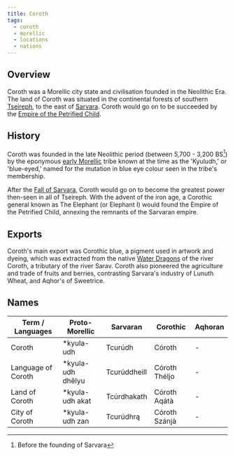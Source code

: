 ```yaml
---
title: Coroth
tags:
  - coroth
  - morellic
  - locations
  - nations
---
```

## Overview
Coroth was a Morellic city state and civilisation founded in the Neolithic Era. The land of Coroth was situated in the continental forests of southern [Tseireph](lore/2nd-realm/tseireph.md), to the east of [Sarvara](lore/2nd-realm/morellic/sarvara*.md). Coroth would go on to be succeeded by the [Empire of the Petrified Child](lore/2nd-realm/morellic/stonechild.md).
## History
Coroth was founded in the late Neolithic period (between 5,700 - 3,200 BS[^1]) by the eponymous [early Morellic](lore/2nd-realm/morellic/early-morellic-tribes.md) tribe known at the time as the 'Kyuludh,' or 'blue-eyed,' named for the mutation in blue eye colour seen in the tribe's membership.

After the [Fall of Sarvara](lore/2nd-realm/sarvara/fall-of-sarvara), Coroth would go on to become the greatest power then-seen in all of Tseireph. With the advent of the iron age, a Corothic general known as The Elephant (or Elephant I) would found the Empire of the Petrified Child, annexing the remnants of the Sarvaran empire.
## Exports
Coroth's main export was Corothic blue, a pigment used in artwork and dyeing, which was extracted from the native [Water Dragons](fauna/dragons.md) of the river Coroth, a tributary of the river Sarav. Coroth also pioneered the agriculture and trade of fruits and berries, contrasting Sarvara's industry of Lunuth Wheat, and Aqhor's of Sweetrice.
## Names

| Term / Languages   | Proto-Morellic     | Sarvaran     | Corothic      | Aqhoran |
| ------------------ | ------------------ | ------------ | ------------- | ------- |
| Coroth             | \*kyula-udh        | Tcurúdh      | Córoth        | -       |
| Language of Coroth | \*kyula-udh dhêlyu | Tcurúddheill | Córoth Théljo | -       |
| Land of Coroth     | \*kyula-udh akat   | Tcúrdhakath  | Córoth Aqátà  | -       |
| City of Coroth     | \*kyula-udh zan    | Tcurúdhrą    | Córoth Szánjà | -       |
[^1]: Before the founding of Sarvara